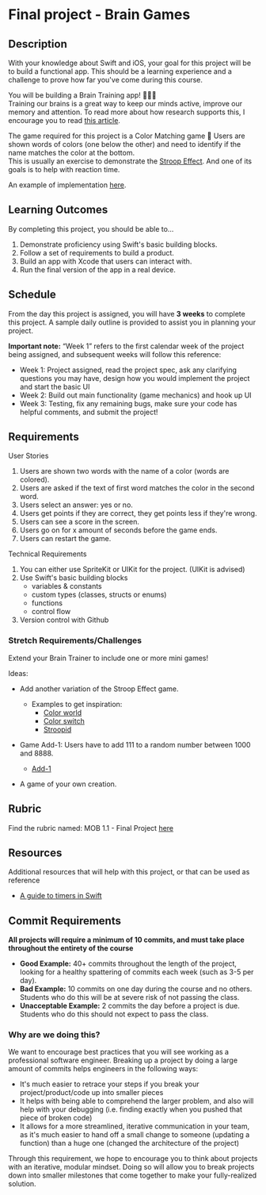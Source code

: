 # Final project - Brain Games

## Description
With your knowledge about Swift and iOS, your goal for this project will be to build a functional app.
This should be a learning experience and a challenge to prove how far you've come during this course.

You will be building a Brain Training app! 🧠💪🏼<br>
Training our brains is a great way to keep our minds active, improve our memory and attention.
To read more about how research supports this, I encourage you to read [this article](https://www.apa.org/monitor/2014/10/mind-games).

The game required for this project is a Color Matching game 🌈
Users are shown words of colors (one below the other) and need to identify if the name matches the color at the bottom.<br>
This is usually an exercise to demonstrate the [Stroop Effect](https://en.wikipedia.org/wiki/Stroop_effect).
And one of its goals is to help with reaction time.

An example of implementation [here](https://www.lumosity.com/en/brain-games/color-match/).

## Learning Outcomes
By completing this project, you should be able to…

1. Demonstrate proficiency using Swift's basic building blocks.
1. Follow a set of requirements to build a product.
1. Build an app with Xcode that users can interact with.
1. Run the final version of the app in a real device.

## Schedule
From the day this project is assigned, you will have **3 weeks** to complete this project. A sample daily outline is provided to assist you in planning your project.

**Important note:** “Week 1” refers to the first calendar week of the project being assigned, and subsequent weeks will follow this reference:

- Week 1: Project assigned, read the project spec, ask any clarifying questions you may have, design how you would implement the project and start the basic UI
- Week 2: Build out main functionality (game mechanics) and hook up UI
- Week 3: Testing, fix any remaining bugs, make sure your code has helpful comments, and submit the project!

## Requirements

User Stories
1. Users are shown two words with the name of a color (words are colored).
1. Users are asked if the text of first word matches the color in the second word.
1. Users select an answer: yes or no.
1. Users get points if they are correct, they get points less if they're wrong.
1. Users can see a score in the screen.
1. Users go on for x amount of seconds before the game ends.
1. Users can restart the game.

Technical Requirements
1. You can either use SpriteKit or UIKit for the project. (UIKit is advised)
1. Use Swift's basic building blocks
	-	variables & constants
	- custom types (classes, structs or enums)
	- functions
	- control flow
1. Version control with Github

### Stretch Requirements/Challenges

Extend your Brain Trainer to include one or more mini games!

Ideas:
- Add another variation of the Stroop Effect game.
	- Examples to get inspiration:
		- [Color world](https://apps.apple.com/us/app/color-word-match/id1369388320)
		- [Color switch](https://apps.apple.com/us/app/colorswitch/id923653602)
		- [Stroopid](https://apps.apple.com/us/app/stroopid/id1254974957)

- Game Add-1: Users have to add 111 to a random number between 1000 and 8888.
	- [Add-1](https://apps.apple.com/us/app/add1/id1469416958)

- A game of your own creation.

## Rubric
Find the rubric named: MOB 1.1 - Final Project [here]()

## Resources
Additional resources that will help with this project, or that can be used as reference

- [A guide to timers in Swift](https://learnappmaking.com/timer-swift-how-to/)

## Commit Requirements
**All projects will require a minimum of 10 commits, and must take place throughout the entirety of the course**

- **Good Example:** 40+ commits throughout the length of the project, looking for a healthy spattering of commits each week (such as 3-5 per day).
- **Bad Example:** 10 commits on one day during the course and no others. Students who do this will be at severe risk of not passing the class.
- **Unacceptable Example:** 2 commits the day before a project is due. Students who do this should not expect to pass the class.

### Why are we doing this?
We want to encourage best practices that you will see working as a professional software engineer. Breaking up a project by doing a large amount of commits helps engineers in the following ways:

- It's much easier to retrace your steps if you break your project/product/code up into smaller pieces
- It helps with being able to comprehend the larger problem, and also will help with your debugging (i.e. finding exactly when you pushed that piece of broken code)
- It allows for a more streamlined, iterative communication in your team, as it's much easier to hand off a small change to someone (updating a function) than a huge one (changed the architecture of the project)

Through this requirement, we hope to encourage you to think about projects with an iterative, modular mindset. Doing so will allow you to break projects down into smaller milestones that come together to make your fully-realized solution.
